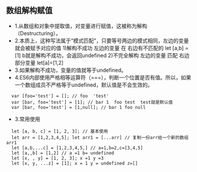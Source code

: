 ## 数组解构赋值
- 1.从数组和对象中提取值，对变量进行赋值，这被称为解构（Destructuring）。
- 2.本质上，这种写法属于“模式匹配”，只要等号两边的模式相同，左边的变量就会被赋予对应的值
  1)解构不成功
    左边的变量 在 右边有不匹配的  let [a,b] = [1]  b就是解构不成功，会返回undefined
  2)不完全解构
    左边的变量 匹配 右边部分变量 let[a]=[1,2] 
- 3.如果解构不成功，变量的值就等于undefined。
- 4.ES6内部使用严格相等运算符（===），判断一个位置是否有值。所以，如果一个数组成员不严格等于undefined，默认值是不会生效的。
  
```
  var [foo='test'] = []; // foo  'test'
  var [bar, foo='test'] = [1]; // bar 1  foo test  test就是默认值
  var [bar, foo='test'] = [1,null]; // bar 1 foo null
```
- 3.常用使用

```
  let [a, b, c] = [1, 2, 3]; // 基本使用
  let arr = [1,2,3,4,5]; let arr1 = [...arr] // 复制一份arr给一个新的数组arr1
  let [a,b,...c] = [1,2,3,4,5,] // a=1,b=2,c=[3,4,5] 
  let [a,,b] = [1,2] // a =1 b= undefined
  let [x, , y] = [1, 2, 3]; x =1 y =3 
  let [x, y, ...z] = [1]; x = 1 y = undefined z=[] 
```
